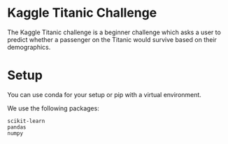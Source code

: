 # Kaggle Titanic Challenge

The Kaggle Titanic challenge is a beginner challenge which asks a user to 
predict whether a passenger on the Titanic would survive based on their 
demographics.

# Setup
You can use conda for your setup or pip with a virtual environment. 

We use the following packages:

```
scikit-learn
pandas
numpy
```

